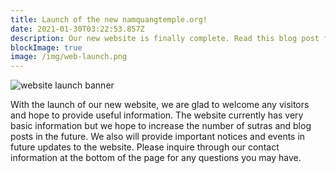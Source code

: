 ```yaml
---
title: Launch of the new namquangtemple.org!
date: 2021-01-30T03:22:53.857Z
description: Our new website is finally complete. Read this blog post for more details!
blockImage: true
image: /img/web-launch.png
---
```

![website launch banner](/img/web-launch.png "website launch banner")



With the launch of our new website, we are glad to welcome any visitors and hope to provide useful information. The website currently has very basic information but we hope to increase the number of sutras and blog posts in the future. We also will provide important notices and events in future updates to the website. Please inquire through our contact information at the bottom of the page for any questions you may have.